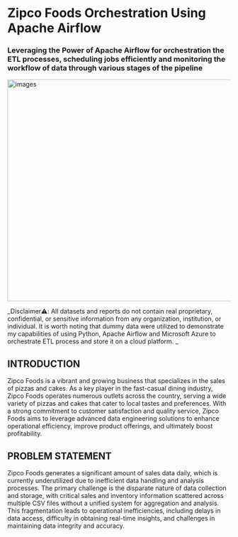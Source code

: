 # Zipco Foods Orchestration Using Apache Airflow

### Leveraging the Power of Apache Airflow for orchestration the ETL processes, scheduling jobs efficiently and monitoring the workflow of data through various stages of the pipeline

<img width="1000" height="500" alt="images" src="https://github.com/user-attachments/assets/5c9e8768-b6fb-4f7a-bf3a-3a672f93c91c" />

_Disclaimer⚠️: All datasets and reports do not contain real proprietary, confidential, or sensitive information from any organization, institution, or individual. It is worth noting that dummy data were utilized to demonstrate my capabilities of using Python, Apache Airflow and Microsoft Azure to orchestrate ETL process and store it on a cloud platform.
_
## INTRODUCTION

Zipco Foods is a vibrant and growing business that specializes in the sales of pizzas and cakes. As a key player in the fast-casual dining industry, Zipco Foods operates numerous outlets across the country, serving a wide variety of pizzas and cakes that cater to local tastes and preferences. With a strong commitment to customer satisfaction and quality service, Zipco Foods aims to leverage advanced data engineering solutions to enhance operational efficiency, improve product offerings, and ultimately boost profitability.

## PROBLEM STATEMENT

Zipco Foods generates a significant amount of sales data daily, which is currently underutilized due to inefficient data handling and analysis processes. The primary challenge is the disparate nature of data collection and storage, with critical sales and inventory information scattered across multiple CSV files without a unified system for aggregation and analysis. This fragmentation leads to operational inefficiencies, including delays in data access, difficulty in obtaining real-time insights, and challenges in maintaining data integrity and accuracy.
